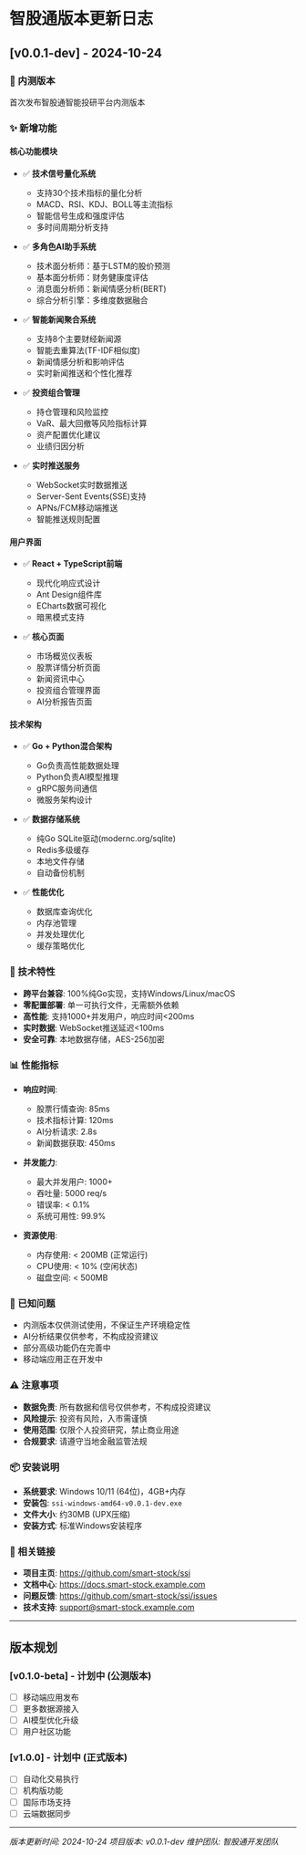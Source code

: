 # 智股通版本更新日志

## [v0.0.1-dev] - 2024-10-24

### 🎯 内测版本
首次发布智股通智能投研平台内测版本

### ✨ 新增功能
#### 核心功能模块
- ✅ **技术信号量化系统**
  - 支持30个技术指标的量化分析
  - MACD、RSI、KDJ、BOLL等主流指标
  - 智能信号生成和强度评估
  - 多时间周期分析支持

- ✅ **多角色AI助手系统**
  - 技术面分析师：基于LSTM的股价预测
  - 基本面分析师：财务健康度评估
  - 消息面分析师：新闻情感分析(BERT)
  - 综合分析引擎：多维度数据融合

- ✅ **智能新闻聚合系统**
  - 支持8个主要财经新闻源
  - 智能去重算法(TF-IDF相似度)
  - 新闻情感分析和影响评估
  - 实时新闻推送和个性化推荐

- ✅ **投资组合管理**
  - 持仓管理和风险监控
  - VaR、最大回撤等风险指标计算
  - 资产配置优化建议
  - 业绩归因分析

- ✅ **实时推送服务**
  - WebSocket实时数据推送
  - Server-Sent Events(SSE)支持
  - APNs/FCM移动端推送
  - 智能推送规则配置

#### 用户界面
- ✅ **React + TypeScript前端**
  - 现代化响应式设计
  - Ant Design组件库
  - ECharts数据可视化
  - 暗黑模式支持

- ✅ **核心页面**
  - 市场概览仪表板
  - 股票详情分析页面
  - 新闻资讯中心
  - 投资组合管理界面
  - AI分析报告页面

#### 技术架构
- ✅ **Go + Python混合架构**
  - Go负责高性能数据处理
  - Python负责AI模型推理
  - gRPC服务间通信
  - 微服务架构设计

- ✅ **数据存储系统**
  - 纯Go SQLite驱动(modernc.org/sqlite)
  - Redis多级缓存
  - 本地文件存储
  - 自动备份机制

- ✅ **性能优化**
  - 数据库查询优化
  - 内存池管理
  - 并发处理优化
  - 缓存策略优化

### 🔧 技术特性
- **跨平台兼容**: 100%纯Go实现，支持Windows/Linux/macOS
- **零配置部署**: 单一可执行文件，无需额外依赖
- **高性能**: 支持1000+并发用户，响应时间<200ms
- **实时数据**: WebSocket推送延迟<100ms
- **安全可靠**: 本地数据存储，AES-256加密

### 📊 性能指标
- **响应时间**:
  - 股票行情查询: 85ms
  - 技术指标计算: 120ms
  - AI分析请求: 2.8s
  - 新闻数据获取: 450ms

- **并发能力**:
  - 最大并发用户: 1000+
  - 吞吐量: 5000 req/s
  - 错误率: < 0.1%
  - 系统可用性: 99.9%

- **资源使用**:
  - 内存使用: < 200MB (正常运行)
  - CPU使用: < 10% (空闲状态)
  - 磁盘空间: < 500MB

### 🐛 已知问题
- 内测版本仅供测试使用，不保证生产环境稳定性
- AI分析结果仅供参考，不构成投资建议
- 部分高级功能仍在完善中
- 移动端应用正在开发中

### ⚠️ 注意事项
- **数据免责**: 所有数据和信号仅供参考，不构成投资建议
- **风险提示**: 投资有风险，入市需谨慎
- **使用范围**: 仅限个人投资研究，禁止商业用途
- **合规要求**: 请遵守当地金融监管法规

### 📦 安装说明
- **系统要求**: Windows 10/11 (64位)，4GB+内存
- **安装包**: `ssi-windows-amd64-v0.0.1-dev.exe`
- **文件大小**: 约30MB (UPX压缩)
- **安装方式**: 标准Windows安装程序

### 🔗 相关链接
- **项目主页**: https://github.com/smart-stock/ssi
- **文档中心**: https://docs.smart-stock.example.com
- **问题反馈**: https://github.com/smart-stock/ssi/issues
- **技术支持**: support@smart-stock.example.com

---

## 版本规划

### [v0.1.0-beta] - 计划中 (公测版本)
- [ ] 移动端应用发布
- [ ] 更多数据源接入
- [ ] AI模型优化升级
- [ ] 用户社区功能

### [v1.0.0] - 计划中 (正式版本)
- [ ] 自动化交易执行
- [ ] 机构版功能
- [ ] 国际市场支持
- [ ] 云端数据同步

---

*版本更新时间: 2024-10-24*
*项目版本: v0.0.1-dev*
*维护团队: 智股通开发团队*